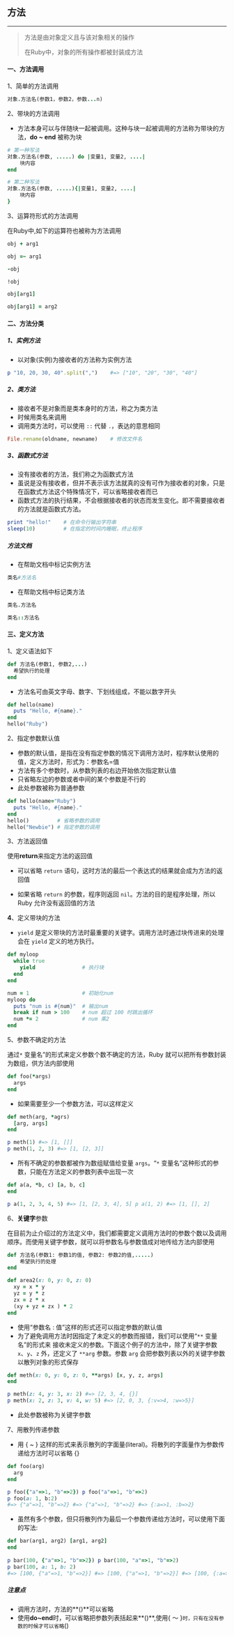 ## 方法

----

> 方法是由对象定义且与该对象相关的操作
>
> 在Ruby中，对象的所有操作都被封装成方法

#### 一、方法调用

1、简单的方法调用

```ruby
对象.方法名(参数1，参数2，参数...n)
```

2、带块的方法调用

* 方法本身可以与伴随块一起被调用。这种与块一起被调用的方法称为带块的方法，**do ~ end** 被称为块

```ruby
# 第一种写法
对象.方法名(参数, .....) do |变量1, 变量2, ....|
    块内容
end
```

```ruby
# 第二种写法
对象.方法名(参数, .....){|变量1, 变量2, ....|
    块内容
}
```

3、运算符形式的方法调用

在Ruby中,如下的运算符也被称为方法调用

```ruby
obj + arg1

obj =~ arg1

-obj

!obj

obj[arg1]

obj[arg1] = arg2
```

#### 二、方法分类
##### 1、实例方法

* 以对象(实例)为接收者的方法称为实例方法

```ruby
p "10, 20, 30, 40".split(",")    #=> ["10", "20", "30", "40"]
```

##### 2、类方法

* 接收者不是对象而是类本身时的方法，称之为类方法
* 时候用类名来调用
* 调用类方法时，可以使用 `::` 代替 `.`，表达的意思相同

```ruby
File.rename(oldname, newname)    # 修改文件名
```

##### 3、函数式方法

* 没有接收者的方法，我们称之为函数式方法
* 虽说是没有接收者，但并不表示该方法就真的没有可作为接收者的对象，只是在函数式方法这个特殊情况下，可以省略接收者而已
* 函数式方法的执行结果，不会根据接收者的状态而发生变化。即不需要接收者的方法就是函数式方法。

```ruby
print "hello!"    # 在命令行输出字符串
sleep(10)         # 在指定的时间内睡眠，终止程序
```

##### 方法文档

* 在帮助文档中标记实例方法

```ruby
类名#方法名
```

* 在帮助文档中标记类方法

```ruby
类名.方法名
```

```ruby
类名::方法名
```

#### 三、定义方法

1、定义语法如下

```ruby
def 方法名(参数1, 参数2,...)
  希望执行的处理
end
```

* 方法名可由英文字母、数字、下划线组成，不能以数字开头

```ruby
def hello(name)
  puts "Hello, #{name}."
end
hello("Ruby")
```

2、指定参数默认值

* 参数的默认值，是指在没有指定参数的情况下调用方法时，程序默认使用的值，定义方法时，形式为：参数名=值
* 方法有多个参数时，从参数列表的右边开始依次指定默认值
* 只省略左边的参数或者中间的某个参数是不行的
* 此处参数被称为普通参数

```ruby
def hello(name="Ruby")
  puts "Hello, #{name}."
end
hello()         # 省略参数的调用
hello("Newbie") # 指定参数的调用
```

3、方法返回值

使用**return**来指定方法的返回值

* 可以省略 `return` 语句，这时方法的最后一个表达式的结果就会成为方法的返回值

* 如果省略 `return` 的参数，程序则返回 `nil`。方法的目的是程序处理，所以 Ruby 允许没有返回值的方法

**4**、定义带块的方法

* `yield` 是定义带块的方法时最重要的关键字。调用方法时通过块传进来的处理会在 `yield` 定义的地方执行。

```ruby
def myloop
  while true
    yield               # 执行块
  end
end

num = 1                 # 初始化num
myloop do
  puts "num is #{num}"  # 输出num
  break if num > 100    # num 超过 100 时跳出循环
  num *= 2              # num 乘2
end
```

5、参数不确定的方法

通过`*` 变量名”的形式来定义参数个数不确定的方法，Ruby 就可以把所有参数封装为数组，供方法内部使用

```ruby
def foo(*args)
  args
end
```

* 如果需要至少一个参数方法，可以这样定义

```ruby
def meth(arg, *agrs) 
  [arg, args]
end

p meth(1) #=> [1, []]
p meth(1, 2, 3) #=> [1, [2, 3]]
```

* 所有不确定的参数都被作为数组赋值给变量 `args`。“`*` 变量名”这种形式的参数，只能在方法定义的参数列表中出现一次

```ruby
def a(a, *b, c) [a, b, c]
end

p a(1, 2, 3, 4, 5) #=> [1, [2, 3, 4], 5] p a(1, 2) #=> [1, [], 2]
```

6、**关键字**参数

在目前为止介绍过的方法定义中，我们都需要定义调用方法时的参数个数以及调用顺序。而使用关键字参数，就可以将参数名与参数值成对地传给方法内部使用

```ruby
def 方法名(参数1: 参数1的值, 参数2: 参数2的值,.....)
	希望执行的处理
end
```

```ruby
def area2(x: 0, y: 0, z: 0)
  xy = x * y
  yz = y * z
  zx = z * x
  (xy + yz + zx ) * 2
end
```

* 使用“参数名 : 值”这样的形式还可以指定参数的默认值
* 为了避免调用方法时因指定了未定义的参数而报错，我们可以使用“`**` 变量名”的形式来 接收未定义的参数。下面这个例子的方法中，除了关键字参数 `x`、`y`、`z` 外，还定义了 `**arg` 参数。参数 `arg` 会把参数列表以外的关键字参数以散列对象的形式保存

```ruby
def meth(x: 0, y: 0, z: 0, **args) [x, y, z, args]
end

p meth(z: 4, y: 3, x: 2) #=> [2, 3, 4, {}]
p meth(x: 2, z: 3, v: 4, w: 5) #=> [2, 0, 3, {:v=>4, :w=>5}]
```

* 此处参数被称为关键字参数

7、用散列传递参数

* 用 { ~ } 这样的形式来表示散列的字面量(literal)。将散列的字面量作为参数传递给方法时可以省略 {}

```ruby
def foo(arg)
  arg
end

p foo({"a"=>1, "b"=>2}) p foo("a"=>1, "b"=>2)
p foo(a: 1, b:2)
#=> {"a"=>1, "b"=>2} #=> {"a"=>1, "b"=>2} #=> {:a=>1, :b=>2}
```

* 虽然有多个参数，但只将散列作为最后一个参数传递给方法时，可以使用下面的写法:

```ruby
def bar(arg1, arg2) [arg1, arg2]
end
 
p bar(100, {"a"=>1, "b"=>2}) p bar(100, "a"=>1, "b"=>2)
p bar(100, a: 1, b: 2)
#=> [100, {"a"=>1, "b"=>2}] #=> [100, {"a"=>1, "b"=>2}] #=> [100, {:a=>1, :b=>2}]
```

##### 注意点

* 调用方法时，方法的**()**可以省略
* 使用**do~end**时，可以省略把参数列表括起来**()**,使用{ ～ }` 时，只有在没有参数的时候才可以省略 `()
